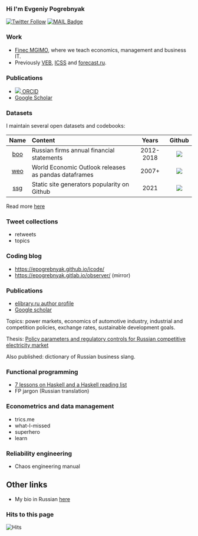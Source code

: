 ### Hi I'm Evgeniy Pogrebnyak

[![Twitter Follow](https://img.shields.io/twitter/follow/PogrebnyakE?label=Follow&style=social)](https://twitter.com/PogrebnyakE)
[![MAIL Badge](https://img.shields.io/badge/-e.pogrebnyak@gmail.com-c14438?style=flat-square&logo=Gmail&logoColor=white&link=mailto:e.pogrebnyak@gmail.com)](mailto:e.pogrebnyak@gmail.com)

### Work

 - [Finec MGIMO](https://finec.mgimo.ru), where we teach economics, management and business IT. 
 - Previously [VEB](https://veb.ru/), [ICSS](https://icss.ru) and [forecast.ru](http://www.forecast.ru/). 

### Publications
 
- [![](https://orcid.org/sites/default/files/images/orcid_16x16.png) ORCID](https://orcid.org/my-orcid?orcid=0000-0003-3914-9665)
- [Google Scholar](https://scholar.google.com/citations?user=HN162ykAAAAJ&hl=en)

### Datasets

I maintain several open datasets and codebooks:

Name        | Content                                              | Years      | Github
:----------:|:-----------------------------------------------------|:----------:|:-----------------------------------------------------------------:
[boo](#boo) | Russian firms annual financial statements            | 2012-2018  | [![](https://badgen.net/badge/icon/github?icon=github&label)][boo]
[weo](#weo) | World Economic Outlook releases as pandas dataframes | 2007+      | [![](https://badgen.net/badge/icon/github?icon=github&label)][weo]
[ssg](#ssg) | Static site generators popularity on Github          | 2021       | [![](https://badgen.net/badge/icon/github?icon=github&label)][ssg]

[boo]: https://github.com/ru-corporate/boo
[weo]: https://github.com/weo-reader
[ssg]: https://github.com/epogrebnyak/ssg-dataset

Read more [here](https://github.com/epogrebnyak/datasets/)

### Tweet collections

- retweets
- topics

### Coding blog

- <https://epogrebnyak.github.io/icode/>
- <https://epogrebnyak.gitlab.io/observer/> (mirror)

### Publications

- [elibrary.ru author profile](https://elibrary.ru/author_profile.asp?authorid=557200)
- [Google scholar](https://scholar.google.com/citations?user=HN162ykAAAAJ)

Topics: power markets, economics of automotive industry, industrial and competition policies, exchange rates, 
sustainable development goals.

Thesis: [Policy parameters and regulatory controls for Russian competitive electricity market](https://ecfor.ru/publication/mehanizmy-regulirovaniya-elektroenergetiki-rossii/) 

Also published: dictionary of Russian business slang.

### Functional programming

- [7 lessons on Haskell and a Haskell reading list](https://github.com/epogrebnyak/haskell-intro)
- FP jargon (Russian translation)

### Econometrics and data management

- trics.me
- what-I-missed
- superhero
- learn

### Reliability engineering

- Chaos engineering manual

## Other links

- My bio in Russian [here](https://mgimo.ru/people/pogrebnyak/)

### Hits to this page

![Hits](https://hitcounter.pythonanywhere.com/count/tag.svg?url=https%3A%2F%2Fgithub.com%2Fepogrebnyak%2Fepogrebnyak)
